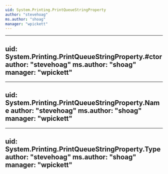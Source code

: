 ```yaml
---
uid: System.Printing.PrintQueueStringProperty
author: "stevehoag"
ms.author: "shoag"
manager: "wpickett"
---
```


---
uid: System.Printing.PrintQueueStringProperty.#ctor
author: "stevehoag"
ms.author: "shoag"
manager: "wpickett"
---

---
uid: System.Printing.PrintQueueStringProperty.Name
author: "stevehoag"
ms.author: "shoag"
manager: "wpickett"
---

---
uid: System.Printing.PrintQueueStringProperty.Type
author: "stevehoag"
ms.author: "shoag"
manager: "wpickett"
---
